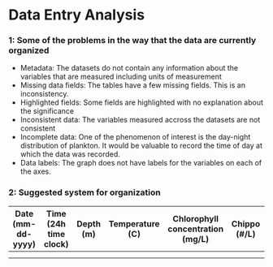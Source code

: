 # Data Entry Analysis

### 1: Some of the problems in the way that the data are currently organized 
* Metadata: The datasets do not contain any information about the variables that are measured including units of measurement
* Missing data fields: The tables have a few missing fields. This is an inconsistency.
* Highlighted fields: Some fields are highlighted with no explanation about the significance
* Inconsistent data: The variables measured accross the datasets are not consistent
* Incomplete data: One of the phenomenon of interest is the day-night distribution of plankton. It would be valuable to record the time of day at which the data was recorded.
* Data labels: The graph does not have labels for the variables on each of the axes.

### 2: Suggested system for organization

| Date  (mm-dd-yyyy) | Time  (24h time clock) | Depth  (m) | Temperature  (C) | Chlorophyll concentration (mg/L) | Chippo  (#/L) | Chippo colony diameter  (mm) | Cuni  (#/L) | Cuni colony diameter  (mm) |
|--------------------|------------------------|------------|------------------|----------------------------------|---------------|------------------------------|-------------|----------------------------|
|                    |                        |            |                  |                                  |               |                              |             |                            |
|                    |                        |            |                  |                                  |               |                              |             |                            |
